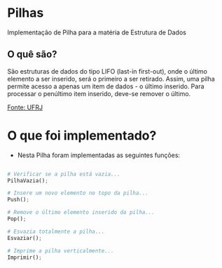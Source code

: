 # Pilhas

Implementação de Pilha para a matéria de Estrutura de Dados
## O quê são?

São estruturas de dados do tipo LIFO (last-in first-out), onde o último elemento a ser inserido, será o primeiro a ser retirado. Assim, uma pilha permite acesso a apenas um item de dados - o último inserido. Para processar o penúltimo item inserido, deve-se remover o último.

<a href="https://www.cos.ufrj.br/~rfarias/cos121/pilhas.html#:~:text=S%C3%A3o%20estruturas%20de%20dados%20do,deve%2Dse%20remover%20o%20%C3%BAltimo." target="_blank">
Fonte: UFRJ
</a>

# O que foi implementado?

- Nesta Pilha foram implementadas as seguintes funções: 


```python

# Verificar se a pilha está vazia...
PilhaVazia();

# Insere um novo elemento no topo da pilha...
Push();

# Remove o último elemento inserido da pilha...
Pop();

# Esvazia totalmente a pilha...
Esvaziar();

# Imprime a pilha verticalmente...
Imprimir();
```
